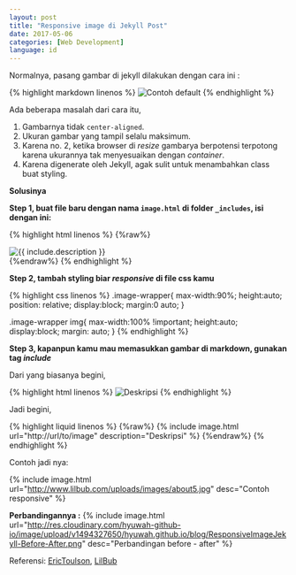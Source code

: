 ```yaml
---
layout: post
title: "Responsive image di Jekyll Post"
date: 2017-05-06
categories: [Web Development]
language: id
---
```


Normalnya, pasang gambar di jekyll dilakukan dengan cara ini :

{% highlight markdown linenos %}
![Contoh default](http://www.lilbub.com/uploads/images/about5.jpg)
{% endhighlight %}

Ada beberapa masalah dari cara itu, 
1. Gambarnya tidak `center-aligned`.
2. Ukuran gambar yang tampil selalu maksimum.
3. Karena no. 2, ketika browser di _resize_ gambarya berpotensi terpotong karena ukurannya tak menyesuaikan dengan _container_.
4. Karena digenerate oleh Jekyll, agak sulit untuk menambahkan class buat styling.

**Solusinya**   

**Step 1, buat file baru dengan nama `image.html` di folder `_includes`, isi dengan ini:**

{% highlight html linenos %}
{%raw%}
<div class="image-wrapper">
    <img src="{{ include.url }}" alt="{{ include.description }}" />
</div>
{%endraw%}
{% endhighlight %}

**Step 2, tambah styling biar _responsive_ di file css kamu**

{% highlight css linenos %}
.image-wrapper{
  max-width:90%;
  height:auto;
  position: relative;
  display:block;
  margin:0 auto;
}

.image-wrapper img{
  max-width:100% !important;
  height:auto;
  display:block;
  margin: auto;
}
{% endhighlight %}

**Step 3, kapanpun kamu mau memasukkan gambar di markdown, gunakan tag _include_**

Dari yang biasanya begini,

{% highlight html linenos %}
![Deskripsi](http://url/to/image "alt")
{% endhighlight %}

Jadi begini,

{% highlight liquid linenos %}
{%raw%}
 {% include image.html url="http://url/to/image" description="Deskripsi" %} 
{%endraw%}
{% endhighlight %}

Contoh jadi nya:

{% include image.html url="http://www.lilbub.com/uploads/images/about5.jpg" desc="Contoh responsive" %}   
   
   
   **Perbandingannya :**
{% include image.html url="http://res.cloudinary.com/hyuwah-github-io/image/upload/v1494327650/hyuwah.github.io/blog/ResponsiveImageJekyll-Before-After.png" desc="Perbandingan before - after" %}

Referensi: [EricToulson](http://erictoulson.com/2014/01/21/responsive-images-with-jekyll/), [LilBub](http://www.lilbub.com/)